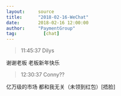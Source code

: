 ```yaml
---
layout:     source 
title:      "2018-02-16-WeChat"
date:       2018-02-16 12:00:00
author:     "PaymentGroup"
tag:		  [chat]
---
```

> 11:45:37  Dilys  
   
谢谢老板 老板新年快乐  
   
> 12:30:37  Conny??  
   
亿万级的市场 都和我无关（未领到红包）[捂脸]  
   
